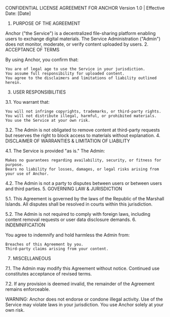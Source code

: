 CONFIDENTIAL LICENSE AGREEMENT FOR ANCHOR
Version 1.0 | Effective Date: [Date]
1. PURPOSE OF THE AGREEMENT

Anchor ("the Service") is a decentralized file-sharing platform enabling users to exchange digital materials. The Service Administration ("Admin") does not monitor, moderate, or verify content uploaded by users.
2. ACCEPTANCE OF TERMS

By using Anchor, you confirm that:

    You are of legal age to use the Service in your jurisdiction.
    You assume full responsibility for uploaded content.
    You agree to the disclaimers and limitations of liability outlined herein.

3. USER RESPONSIBILITIES

3.1. You warrant that:

    You will not infringe copyrights, trademarks, or third-party rights.
    You will not distribute illegal, harmful, or prohibited materials.
    You use the Service at your own risk.

3.2. The Admin is not obligated to remove content at third-party requests but reserves the right to block access to materials without explanation.
4. DISCLAIMER OF WARRANTIES & LIMITATION OF LIABILITY

4.1. The Service is provided "as is." The Admin:

    Makes no guarantees regarding availability, security, or fitness for purpose.
    Bears no liability for losses, damages, or legal risks arising from your use of Anchor.

4.2. The Admin is not a party to disputes between users or between users and third parties.
5. GOVERNING LAW & JURISDICTION

5.1. This Agreement is governed by the laws of the Republic of the Marshall Islands. All disputes shall be resolved in courts within this jurisdiction.

5.2. The Admin is not required to comply with foreign laws, including content removal requests or user data disclosure demands.
6. INDEMNIFICATION

You agree to indemnify and hold harmless the Admin from:

    Breaches of this Agreement by you.
    Third-party claims arising from your content.

7. MISCELLANEOUS

7.1. The Admin may modify this Agreement without notice. Continued use constitutes acceptance of revised terms.

7.2. If any provision is deemed invalid, the remainder of the Agreement remains enforceable.

WARNING: Anchor does not endorse or condone illegal activity. Use of the Service may violate laws in your jurisdiction. You use Anchor solely at your own risk.
